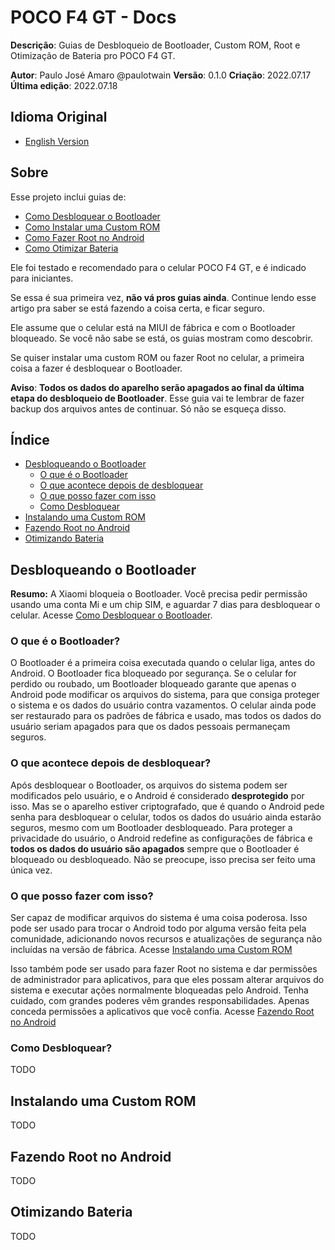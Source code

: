 # POCO F4 GT - Docs
**Descrição**: Guias de Desbloqueio de Bootloader, Custom ROM, Root e Otimização de Bateria pro POCO F4 GT.

**Autor**: Paulo José Amaro @paulotwain
**Versão**: 0.1.0
**Criação**: 2022.07.17
**Última edição**: 2022.07.18

## Idioma Original
- [English Version](../README.md)

## Sobre
Esse projeto inclui guias de:
- [Como Desbloquear o Bootloader](como-desbloquear-o-bootloader.md)
- [Como Instalar uma Custom ROM](como-nstalar-uma-custom-rom.md)
- [Como Fazer Root no Android](como-fazer-root-no-android.md)
- [Como Otimizar Bateria](como-otimizar-bateria.md)

Ele foi testado e recomendado para o celular POCO F4 GT, e é indicado para iniciantes.

Se essa é sua primeira vez, **não vá pros guias ainda**. Continue lendo esse artigo pra saber se está fazendo a coisa certa, e ficar seguro.

Ele assume que o celular está na MIUI de fábrica e com o Bootloader bloqueado. Se você não sabe se está, os guias mostram como descobrir.

Se quiser instalar uma custom ROM ou fazer Root no celular, a primeira coisa a fazer é desbloquear o Bootloader.

**Aviso**: **Todos os dados do aparelho serão apagados ao final da última etapa do desbloqueio de Bootloader**. Esse guia vai te lembrar de fazer backup dos arquivos antes de continuar. Só não se esqueça disso.

## Índice
- [Desbloqueando o Bootloader](#desbloqueando-o-bootloader)
	- [O que é o Bootloader](#o-que-e-o-bootloader)
	- [O que acontece depois de desbloquear](#o-que-acontece-depois-de-desbloquear)
	- [O que posso fazer com isso](#o-que-posso-fazer-com-isso)
	- [Como Desbloquear](#como-desbloquear)
- [Instalando uma Custom ROM](#instalando-uma-custom-rom)
- [Fazendo Root no Android](#fazendo-root-no-android)
- [Otimizando Bateria](#otimizando-bateria)

## Desbloqueando o Bootloader
**Resumo:** A Xiaomi bloqueia o Bootloader. Você precisa pedir permissão usando uma conta Mi e um chip SIM, e aguardar 7 dias para desbloquear o celular. Acesse [Como Desbloquear o Bootloader](como-desbloquear-o-bootloader.md).
 
### O que é o Bootloader?
O Bootloader é a primeira coisa executada quando o celular liga, antes do Android. O Bootloader fica bloqueado por segurança. Se o celular for perdido ou roubado, um Bootloader bloqueado garante que apenas o Android pode modificar os arquivos do sistema, para que consiga proteger o sistema e os dados do usuário contra vazamentos. O celular ainda pode ser restaurado para os padrões de fábrica e usado, mas todos os dados do usuário seriam apagados para que os dados pessoais permaneçam seguros.

### O que acontece depois de desbloquear?
Após desbloquear o Bootloader, os arquivos do sistema podem ser modificados pelo usuário, e o Android é considerado **desprotegido** por isso. Mas se o aparelho estiver criptografado, que é quando o Android pede senha para desbloquear o celular, todos os dados do usuário ainda estarão seguros, mesmo com um Bootloader desbloqueado. Para proteger a privacidade do usuário, o Android redefine as configurações de fábrica e **todos os dados do usuário são apagados** sempre que o Bootloader é bloqueado ou desbloqueado. Não se preocupe, isso precisa ser feito uma única vez.

### O que posso fazer com isso?
Ser capaz de modificar arquivos do sistema é uma coisa poderosa. Isso pode ser usado para trocar o Android todo por alguma versão feita pela comunidade, adicionando novos recursos e atualizações de segurança não incluídas na versão de fábrica. Acesse [Instalando uma Custom ROM](#instalando-uma-ROM-personalizada)

Isso também pode ser usado para fazer Root no sistema e dar permissões de administrador para aplicativos, para que eles possam alterar arquivos do sistema e executar ações normalmente bloqueadas pelo Android. Tenha cuidado, com grandes poderes vêm grandes responsabilidades. Apenas conceda permissões a aplicativos que você confia. Acesse [Fazendo Root no Android](#fazendo-root-no-android)

### Como Desbloquear?
 TODO

## Instalando uma Custom ROM
 TODO

## Fazendo Root no Android
 TODO

## Otimizando Bateria
 TODO







